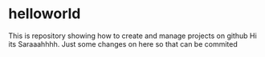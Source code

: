 # helloworld
This is repository showing how to create and manage projects on github
Hi its Saraaahhhh. Just some changes on here so that can be commited

